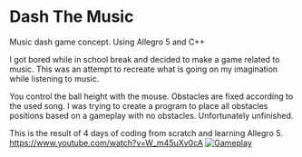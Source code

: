 Dash The Music
============

Music dash game concept. Using Allegro 5 and C++

I got bored while in school break and decided to make a game related to music.
This was an attempt to recreate what is going on my imagination while listening to music.

You control the ball height with the mouse. Obstacles are fixed according to the used song.
I was trying to create a program to place all obstacles positions based on a gameplay with no obstacles. Unfortunately unfinished.

This is the result of 4 days of coding from scratch and learning Allegro 5.<br>
https://www.youtube.com/watch?v=W_m45uXv0cA
[![Gameplay](http://img.youtube.com/vi/W_m45uXv0cA/0.jpg)](http://www.youtube.com/watch?v=W_m45uXv0cA)

